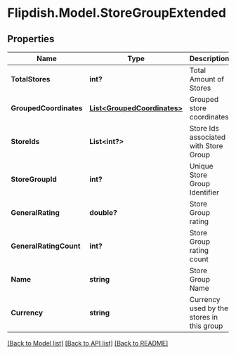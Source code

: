 # Flipdish.Model.StoreGroupExtended
## Properties

Name | Type | Description | Notes
------------ | ------------- | ------------- | -------------
**TotalStores** | **int?** | Total Amount of Stores | [optional] 
**GroupedCoordinates** | [**List&lt;GroupedCoordinates&gt;**](GroupedCoordinates.md) | Grouped store coordinates | [optional] 
**StoreIds** | **List&lt;int?&gt;** | Store Ids associated with Store Group | [optional] 
**StoreGroupId** | **int?** | Unique Store Group Identifier | [optional] 
**GeneralRating** | **double?** | Store Group rating | [optional] 
**GeneralRatingCount** | **int?** | Store Group rating count | [optional] 
**Name** | **string** | Store Group Name | [optional] 
**Currency** | **string** | Currency used by the stores in this group | [optional] 

[[Back to Model list]](../README.md#documentation-for-models) [[Back to API list]](../README.md#documentation-for-api-endpoints) [[Back to README]](../README.md)

